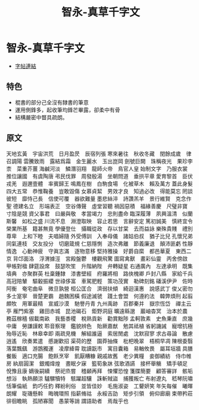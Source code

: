 ﻿---
title: '智永-真草千字文'
tags: ['智永', '墨跡', '楷書', '草書']
order: 7
---
# 智永-真草千字文
* [字帖連結](https://digitalarchive.npm.gov.tw/Painting/Content?pid=1932&Dept=P)

## 特色
* 棍書的部分己全沒有隸書的筆意
* 運用側鋒多，起收筆均鋒芒畢露，卻柔中有骨
* 結構嚴密中瞀具疏朗。

## 原文
天地玄黃　宇宙洪荒　日月盈昃　辰宿列張
寒來暑往　秋收冬藏　閏餘成歲　律召調陽
雲騰致雨　露結爲霜　金生麗水　玉出崑岡
劍號巨闕　珠稱夜光　果珍李柰　菜重芥薑
海鹹河淡　鱗潛羽翔　龍師火帝　鳥官人皇
始制文字　乃服衣裳　推位讓國　有虞陶唐
弔民伐罪　周發殷湯　坐朝問道　垂拱平章
愛育黎首　臣伏戎羌　遐邇壹體　率賓歸王
鳴鳳在樹　白駒食場　化被草木　賴及萬方
蓋此身髮　四大五常　恭惟鞠養　豈敢毀傷
女慕貞絜　男效才良　知過必改　得能莫忘
罔談彼短　靡恃己長　信使可覆　器欲難量
墨悲絲淬　詩讚羔羊　景行維賢　克念作聖
德建名立　形端表正　空谷傳聲　虛堂習聽
禍因惡積　福緣善慶　尺璧非寶　寸陰是競
資父事君　曰嚴與敬　孝當竭力　忠則盡命
臨深履薄　夙興溫清　似蘭斯馨　如松之盛
川流不息　淵澄取映　容止若思　言辭安定
篤初誠美　慎終宜令　榮業所基　籍甚無竟
學優登仕　攝職從政　存以甘棠　去而益詠
樂殊貴賤　禮別尊卑　上和下睦　夫唱婦隨
外受傅訓　入奉母儀　諸姑伯叔　猶子比兒
孔懷兄弟　同氣連枝　交友投分　切磨箴規
仁慈隱惻　造次弗離　節義廉退　顛沛匪虧
性靜情逸　心動神疲　守眞志滿　逐物意移
堅持雅操　好爵自縻　都邑華夏　東西二京
背邙面洛　浮渭據涇　宮殿盤鬱　樓觀飛驚
圖寫禽獸　畫彩仙靈　丙舍傍啟　甲帳對楹
肆筵設席　鼓瑟吹笙　升階納陛　弁轉疑星
右通廣內　左達承明　既集墳典　亦聚群英
杜稾鍾隸　漆書壁經　府羅將相　路俠槐卿
戶封八縣　家給千兵　高冠陪輦　驅轂振纓
世祿侈富　車駕肥輕　策功茂實　勒碑刻銘
磻溪伊尹　佐時阿衡　奄宅曲阜　微旦孰營
桓公匡合　濟弱扶傾　綺迴漢惠　說感武丁
俊乂密勿　多士寔寧　晉楚更霸　趙魏困橫
假途滅虢　踐土會盟　何遵約法　韓弊煩刑
起翦頗牧　用軍最精　宣威沙漠　馳譽丹青
九州禹跡　百郡秦并　嶽宗恆岱　禪主云亭
雁門紫塞　雞田赤城　昆池碣石　鉅野洞庭
曠遠緜邈　巖岫杳冥　治本於農　務茲稼穡
俶載南畝　我藝黍稷　稅熟貢新　勸賞黜陟
孟軻敦素　史魚秉直　庶幾中庸　勞謙謹敕
聆音察理　鑑貌辨色　貽厥嘉猷　勉其祗植
省躬譏誡　寵增抗極　殆辱近恥　林皋幸即
兩疏見機　解組誰逼　索居閒處　沈默寂寥
求古尋論　散慮逍遙　欣奏累遣　慼謝歡招
渠荷的歷　園莽抽條　枇杷晚翠　梧桐早凋
陳根委翳　落葉飄颻　游鵾獨運　凌摩絳霄
耽讀翫市　寓目囊箱　易輶攸畏　屬耳垣牆
具膳餐飯　適口充腸　飽飫烹宰　飢厭糟糠
親戚故舊　老少異糧　妾御績紡　侍巾帷房
紈扇圓潔　銀燭煒煌　晝眠夕寐　籃筍象牀
弦歌酒讌　接杯舉觴　矯手頓足　悅豫且康
嫡後嗣續　祭祀烝嘗　稽顙再拜　悚懼恐惶
箋牒簡要　顧答審詳　骸垢想浴　執熱願涼
驢騾犢特　駭躍超驤　誅斬賊盜　捕獲叛亡
布射遼丸　嵇琴阮嘯　恬筆倫紙　鈞巧任釣
釋紛利俗　並皆佳妙　毛施淑姿　工顰妍笑
年矢每催　曦暉朗耀　琁璣懸斡　晦魄環照
指薪脩祜　永綏吉劭　矩步引領　俯仰廊廟
束帶矜莊　徘徊瞻眺　孤陋寡聞　愚蒙等誚
謂語助者　焉哉乎也
